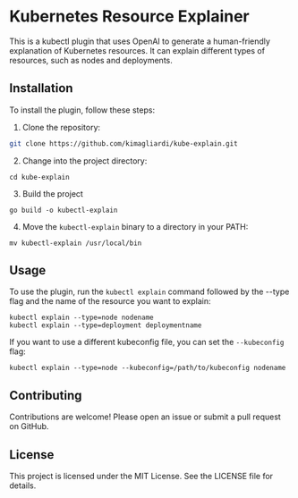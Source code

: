 # Kubernetes Resource Explainer

This is a kubectl plugin that uses OpenAI to generate a human-friendly explanation of Kubernetes resources. It can explain different types of resources, such as nodes and deployments.

## Installation

To install the plugin, follow these steps:

1. Clone the repository:

```bash
git clone https://github.com/kimagliardi/kube-explain.git
```

2. Change into the project directory:
```
cd kube-explain
```

3. Build the project

```
go build -o kubectl-explain
```

4. Move the `kubectl-explain` binary to a directory in your PATH:
```
mv kubectl-explain /usr/local/bin
```


## Usage 
To use the plugin, run the `kubectl explain` command followed by the --type flag and the name of the resource you want to explain:

```
kubectl explain --type=node nodename
kubectl explain --type=deployment deploymentname
```

If you want to use a different kubeconfig file, you can set the `--kubeconfig` flag:

```
kubectl explain --type=node --kubeconfig=/path/to/kubeconfig nodename
```
## Contributing
Contributions are welcome! Please open an issue or submit a pull request on GitHub.

## License
This project is licensed under the MIT License. See the LICENSE file for details.